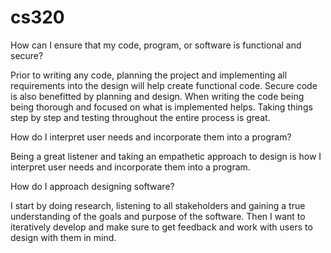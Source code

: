 # cs320
How can I ensure that my code, program, or software is functional and secure?

Prior to writing any code, planning the project and implementing all requirements into the design will help create functional code. Secure code is also benefitted by planning and design. When writing the code being being thorough and focused on what is implemented helps. Taking things step by step and testing throughout the entire process is great.

How do I interpret user needs and incorporate them into a program?

Being a great listener and taking an empathetic approach to design is how I interpret user needs and incorporate them into a program.

How do I approach designing software?

I start by doing research, listening to all stakeholders and gaining a true understanding of the goals and purpose of the software. Then I want to iteratively develop and make sure to get feedback and work with users to design with them in mind.
